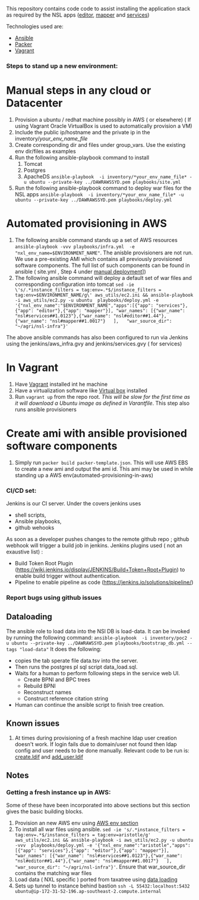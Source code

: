 This repository contains code code to assist installing the application stack as required by the NSL apps ([editor](https://github.com/bio-org-au/nsl-editor), [mapper](https://github.com/bio-org-au/mapper) and [services](https://github.com/bio-org-au/services))

Technologies used are:

* [Ansible](https://www.ansible.com/)
* [Packer](https://www.packer.io/)
* [Vagrant](https://www.vagrantup.com/)


### Steps to stand up a new environment: 

# Manual steps in any cloud or Datacenter
1. Provision a ubuntu / redhat machine possibly in AWS ( or elsewhere) ( If using Vagrant Oracle VirtualBox is used to automatically provision a VM) 
1. Include the public ip/hostname and the private ip in the inventory/*your_env_name_file*
1. Create corresponding dir and files under group_vars. Use the existing env dir/files as examples
1. Run the following ansible-playbook command to install
    1. Tomcat
    1. Postgres
    1. ApacheDS
```ansible-playbook  -i inventory/*your_env_name_file* -u ubuntu --private-key ../DAWRAWSSYD.pem playbooks/site.yml ```
1. Run the following ansible-playbook command to deploy war files for the NSL apps
```ansible-playbook  -i inventory/*your_env_name_file* -u ubuntu --private-key ../DAWRAWSSYD.pem playbooks/deploy.yml ```

# Automated provisioning in AWS
1. The following ansible command stands up a set of AWS resources ```ansible-playbook -vvv playbooks/infra.yml  -e "nxl_env_name=$ENVIRONMENT_NAME"```. The anisble provisioners are not run. We use a pre-existing AMI which contains all previously provisioned software components. The full list of such components can be found in ansible ( site.yml , Step 4 under [manual deployment](#manual-steps-in-any-cloud-or-datacenter)])
1. The following ansible command will deploy a default set of war files and corresponding configuration into tomcat ```sed -ie \'s/.*instance_filters = tag:env=.*$/instance_filters = tag:env=$ENVIRONMENT_NAME/g\' aws_utils/ec2.ini && ansible-playbook -i aws_utils/ec2.py -u ubuntu  playbooks/deploy.yml -e '{"nxl_env_name":"$ENVIRONMENT_NAME","apps":[{"app": "services"},{"app": "editor"},{"app": "mapper"}], "war_names": [{"war_name": "nsl#services##1.0123"},{"war_name": "nsl#editor##1.44"},{"war_name": "nsl#mapper##1.0017"}   ],   "war_source_dir": "~/agri/nsl-infra"}'```

The above ansible commands has also been configured to run via Jenkins using the jenkins/aws_infra.gvy and jenkins/services.gvy ( for services)

# In Vagrant
1. Have [Vagrant](https://www.vagrantup.com/) installed int he machine
1. Have a virtualization software like [Virtual box](https://www.virtualbox.org/) installed
1. Run `vagrant up` from the repo root.  _This will be slow for the first time as it will download a Ubuntu image as defined in Varantfile_. This step also runs ansible provisioners


# Create ami with ansible provisioned software components
1. Simply run `packer build packer-template.json`. This will use AWS EBS to create a new ami and output the ami id. This ami may be used in while standing up a AWS env(automated-provisioning-in-aws)

### CI/CD set:

Jenkins is our CI server. Under the covers jenkins uses 
* shell scripts, 
* Ansible playbooks, 
* github wehooks 

As soon as a developer pushes changes to the remote github repo ; github webhook will trigger a build job in jenkins. 
Jenkins plugins used ( not an exaustive list) :
* Build Token Root Plugin (https://wiki.jenkins.io/display/JENKINS/Build+Token+Root+Plugin) to enable build trigger without authentication.
* Pipeline to enable pipeline as code (https://jenkins.io/solutions/pipeline/)


### Report bugs using github issues



## Dataloading
The ansible role to load data into the NSl DB is load-data. It can be invoked by running the following command: 
```ansible-playbook  -i inventory/poc2 -u ubuntu --private-key ../DAWRAWSSYD.pem playbooks/bootstrap_db.yml --tags "load-data"```
It does the following:
* copies the tab sperate file data.tsv into the server. 
* Then runs the postgres pl sql script data_load.sql. 
* Waits for a human to perform following steps in the service web UI.
    * Create BPNI and BPC trees
    * Rebuild BPNI
    * Reconstruct names
    * Construct reference citation string
* Human can continue the ansible script to finish tree creation.

## Known issues
1. At times during provisioning of a fresh machine ldap user creation doesn't work. If login fails due to domain/user not found then ldap config and user needs to be done manually. Relevant code to be run is: [create.ldif](https://github.com/ess-acppo/nsl-infra/blob/6ff2c4b78719592e405a2e4554a0383877b1c86e/playbooks/roles/apacheds/tasks/main.yml#L40) and [add_user.ldif](https://github.com/ess-acppo/nsl-infra/blob/6ff2c4b78719592e405a2e4554a0383877b1c86e/playbooks/roles/apacheds/tasks/main.yml#L43)


## Notes
### Getting a fresh instance up in AWS:
Some of these have been incorporated into above sections but this section gives the basic building blocks.
1. Provision an new AWS env using [AWS env section](automated-provisioning-in-aws)
1. To install all war files using ansible. ```sed -ie 's/.*instance_filters = tag:env=.*$/instance_filters = tag:env=aristotle/g' aws_utils/ec2.ini && ansible-playbook -i aws_utils/ec2.py -u ubuntu -vvv  playbooks/deploy.yml -e '{"nxl_env_name":"aristotle","apps":[{"app": "services"},{"app": "editor"},{"app": "mapper"}], "war_names": [{"war_name": "nsl#services##1.0123"},{"war_name": "nsl#editor##1.44"},{"war_name": "nsl#mapper##1.0017"}   ],   "war_source_dir": "~/agri/nsl-infra"}'```. Ensure that war_source_dir contains the matching war files
1. Load data ( NXL specific ) ported from taxatree using [data loading](#Dataloading)
1. Sets up tunnel to instance behind bastion `ssh -L 55432:localhost:5432 ubuntu@ip-172-31-52-196.ap-southeast-2.compute.internal`